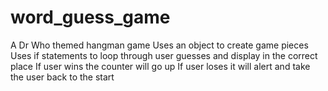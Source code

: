 # word_guess_game
A Dr Who themed hangman game
Uses an object to create game pieces
Uses if statements to loop through user guesses and display in the correct place
If user wins the counter will go up
If user loses it will alert and take the user back to the start
